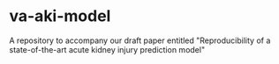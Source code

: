 # va-aki-model
A repository to accompany our draft paper entitled "Reproducibility of a state-of-the-art acute kidney injury prediction model"
